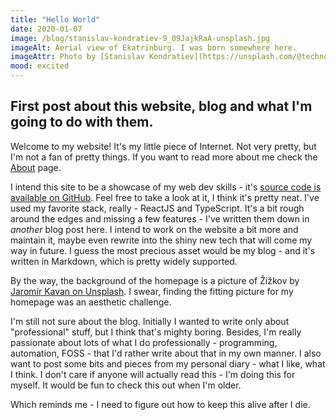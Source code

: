 ```yaml
---
title: "Hello World"
date: 2020-01-07
image: /blog/stanislav-kondratiev-9_09JajkRaA-unsplash.jpg
imageAlt: Aerial view of Ekatrinburg. I was born somewhere here.
imageAttr: Photo by [Stanislav Kondratiev](https://unsplash.com/@technobulka?utm_source=unsplash&amp;utm_medium=referral&amp;utm_content=creditCopyText) on [Unsplash](https://unsplash.com/?utm_source=unsplash&amp;utm_medium=referral&amp;utm_content=creditCopyText)
mood: excited
---
```

First post about this website, blog and what I'm going to do with them.
---
Welcome to my website! It's my little piece of Internet. Not very pretty, but I'm not a fan of pretty things. If you want to read more about me check the [About](/about) page.

I intend this site to be a showcase of my web dev skills - it's [source code is available on GitHub][0]. Feel free to take a look at it, I think it's pretty neat. I've used my favorite stack, really - ReactJS and TypeScript. It's a bit rough around the edges and missing a few features - I've written them down in _another_ blog post here. I intend to work on the website a bit more and maintain it, maybe even rewrite into the shiny new tech that will come my way in future. I guess the most precious asset would be my blog - and it's written in Markdown, which is pretty widely supported.

By the way, the background of the homepage is a picture of Žižkov by [Jaromír Kavan on Unsplash](https://unsplash.com/@jerrykavan?utm_source=unsplash&amp;utm_medium=referral&amp;utm_content=creditCopyText). I swear, finding the fitting picture for my homepage was an aesthetic challenge.

I'm still not sure about the blog. Initially I wanted to write only about "professional" stuff, but I think that's mighty boring. Besides, I'm really passionate about lots of what I do professionally - programming, automation, FOSS - that I'd rather write about that in my own manner. I also want to post some bits and pieces from my personal diary - what I like, what I think. I don't care if anyone will actually read this - I'm doing this for myself. It would be fun to check this out when I'm older.

Which reminds me - I need to figure out how to keep this alive after I die.

[0]: https://github.com/iakovmarkov/iakov.me